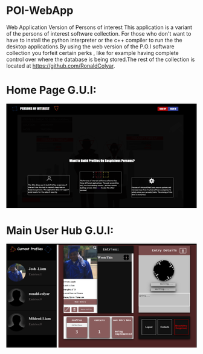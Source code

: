 # POI-WebApp
Web Application Version of Persons of interest
This application is a variant of the persons of interest software collection. For those who don't want to have to install the python interpreter or the c++ compiler to run the 
the desktop applications.By using the web version of the P.O.I software collection you forfeit certain perks , like for example having complete control over where the database is being stored.The rest of the collection is located at https://github.com/RonaldColyar.


# Home Page G.U.I:
![alt text](https://github.com/RonaldColyar/POI-WebApp/blob/master/samplegui/SAMPLEHOME.png)
# Main User Hub G.U.I:
![alt text](https://github.com/RonaldColyar/POI-WebApp/blob/master/samplegui/SAMPLEMAIN.png)
